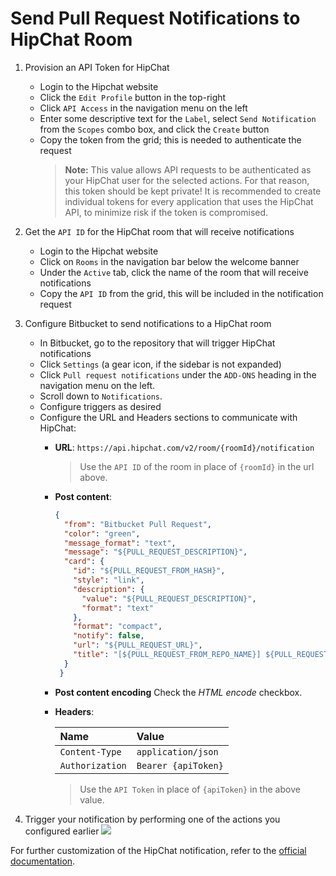 # Send Pull Request Notifications to HipChat Room

1. Provision an API Token for HipChat
   - Login to the Hipchat website
   - Click the `Edit Profile` button in the top-right
   - Click `API Access` in the navigation menu on the left
   - Enter some descriptive text for the `Label`, select `Send Notification` from the `Scopes` combo box, and click the `Create` button
   - Copy the token from the grid; this is needed to authenticate the request
     > **Note:** This value allows API requests to be authenticated as your HipChat user for the selected actions.  For that reason, this token should be kept private!  It is recommended to create individual tokens for every application that uses the HipChat API, to minimize risk if the token is compromised.

1. Get the `API ID` for the HipChat room that will receive notifications
   - Login to the Hipchat website
   - Click on `Rooms` in the navigation bar below the welcome banner
   - Under the `Active` tab, click the name of the room that will receive notifications
   - Copy the `API ID` from the grid, this will be included in the notification request

1. Configure Bitbucket to send notifications to a HipChat room
   - In Bitbucket, go to the repository that will trigger HipChat notifications
   - Click `Settings` (a gear icon, if the sidebar is not expanded)
   - Click `Pull request notifications` under the `ADD-ONS` heading in the navigation menu on the left.
   - Scroll down to `Notifications`.
   - Configure triggers as desired
   - Configure the URL and Headers sections to communicate with HipChat:
     - **URL**: `https://api.hipchat.com/v2/room/{roomId}/notification`
       > Use the `API ID` of the room in place of `{roomId}` in the url above.

     - **Post content**:
       ```json
       {
         "from": "Bitbucket Pull Request",
         "color": "green",
         "message_format": "text",
         "message": "${PULL_REQUEST_DESCRIPTION}",
         "card": {
           "id": "${PULL_REQUEST_FROM_HASH}",
           "style": "link",
           "description": {
             "value": "${PULL_REQUEST_DESCRIPTION}",
             "format": "text"
           },
           "format": "compact",
           "notify": false,
           "url": "${PULL_REQUEST_URL}",
           "title": "[${PULL_REQUEST_FROM_REPO_NAME}] ${PULL_REQUEST_TITLE} (#${PULL_REQUEST_ID})"
         }
        }
       ```
     - **Post content encoding**
       Check the *HTML encode* checkbox.
     - **Headers**:
       
       | Name            | Value               |
       | :-------------- | :------------------ |
       | `Content-Type`  | `application/json`  |
       | `Authorization` | `Bearer {apiToken}` |
       > Use the `API Token` in place of `{apiToken}` in the above value.

1. Trigger your notification by performing one of the actions you configured earlier
   ![](https://raw.githubusercontent.com/tomasbjerre/pull-request-notifier-for-bitbucket/master/sandbox/hipchat.png)

For further customization of the HipChat notification, refer to the [official documentation](https://www.hipchat.com/docs/apiv2/method/send_room_notification).
